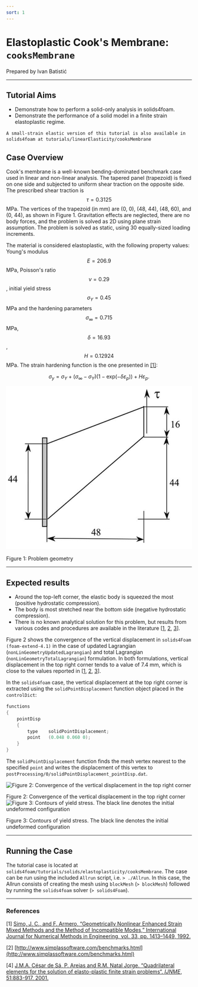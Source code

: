 ```yaml
---
sort: 1
---
```


# Elastoplastic Cook's Membrane: `cooksMembrane`

Prepared by Ivan Batistić

---

## Tutorial Aims

- Demonstrate how to perform a solid-only analysis in solids4foam.
- Demonstrate the performance of a solid model in a finite strain elastoplastic
  regime.

```note
A small-strain elastic version of this tutorial is also available in
solids4foam at tutorials/linearElasticity/cooksMembrane
```

## Case Overview

Cook's membrane is a well-known bending-dominated benchmark case used in linear
and non-linear analysis. The tapered panel (trapezoid) is fixed on one side and
subjected to uniform shear traction on the opposite side. The prescribed shear
traction is $$\tau = 0.3125$$ MPa. The vertices of the trapezoid (in mm) are (0,
0), (48, 44), (48, 60), and (0, 44), as shown in Figure 1. Gravitation effects
are neglected, there are no body forces, and the problem is solved as 2D using
plane strain assumption. The problem is solved as static, using 30 equally-sized
loading increments.

The material is considered elastoplastic, with the following property values:
Young's modulus $$E = 206.9$$ MPa, Poisson's ratio $$\nu=0.29$$, initial yield
stress $$\sigma_Y = 0.45$$ MPa and the hardening parameters
$$\sigma_{\infty} = 0.715$$ MPa, $$\delta = 16.93$$, $$H = 0.12924$$ MPa. The
strain hardening function is the one presented in
[[1]]((https://onlinelibrary.wiley.com/doi/10.1002/nme.1620330705)):

$$
\sigma_y = \sigma_Y + (\sigma_{\infty} -
\sigma_Y)(1-\text{exp}(-\delta\varepsilon_p)) + H\varepsilon_p.
$$

![Figure 1: Problem geometry](./images/cooksMembrane-geometry.png)

Figure 1: Problem geometry

---

## Expected results

- Around the top-left corner, the elastic body is squeezed the most (positive
  hydrostatic compression).
- The body is most stretched near the bottom side (negative hydrostatic
  compression).
- There is no known analytical solution for this problem, but results from
  various codes and procedures are available in the literature
  [[1](https://onlinelibrary.wiley.com/doi/10.1002/nme.1620330705),
  [2](http://www.simplassoftware.com/benchmarks.html),
  [3](https://repositorio-aberto.up.pt/handle/10216/438)].

Figure 2 shows the convergence of the vertical displacement in
`solids4Foam (foam-extend-4.1)` in the case of updated Lagrangian
(`nonLinGeometryUpdatedLagrangian`) and total Lagrangian
(`nonLinGeometryTotalLagrangian`) formulation. In both formulations, vertical
displacement in the top right corner tends to a value of 7.4 mm, which is close
to the values reported in
[[1](https://onlinelibrary.wiley.com/doi/10.1002/nme.1620330705),
[2](http://www.simplassoftware.com/benchmarks.html),
[3](https://repositorio-aberto.up.pt/handle/10216/438)].

In the `solids4foam` case, the vertical displacement at the top right corner is
extracted using the `solidPointDisplacement` function object placed in the
`controlDict`:

```c++
functions
{
    pointDisp
    {
        type    solidPointDisplacement;
        point   (0.048 0.060 0);
    }
}

```

The `solidPointDisplacement` function finds the mesh vertex nearest to the
specified `point` and writes the displacement of this vertex to
`postProcessing/0/solidPointDisplacement_pointDisp.dat`.

![Figure 2: Convergence of the vertical displacement in the top right corner
](./images/cooksMembrane-verticalDisplacement.png)

Figure 2: Convergence of the vertical displacement in the top right corner
![Figure 3: Contours of yield stress. The black line denotes the initial
undeformed configuration ](./images/cooksMembrane-sigmay.png)

Figure 3: Contours of yield stress. The black line denotes the initial
undeformed configuration

---

## Running the Case

The tutorial case is located at
`solids4foam/tutorials/solids/elastoplasticity/cooksMembrane`. The case can be
run using the included `Allrun` script, i.e. `> ./Allrun`. In this case, the
Allrun consists of creating the mesh using `blockMesh` (`> blockMesh`) followed
by running the `solids4foam` solver (`> solids4Foam`).

---

### References

[1]
[Simo, J. C., and F. Armero, “Geometrically Nonlinear Enhanced Strain Mixed
Methods and the Method of Incompatible Modes,” International Journal for
Numerical Methods in Engineering, vol. 33, pp. 1413–1449, 1992.](https://onlinelibrary.wiley.com/doi/10.1002/nme.1620330705)

[2]
[http://www.simplassoftware.com/benchmarks.html](http://www.simplassoftware.com/benchmarks.html)

[4]
[J.M.A. César de Sá, P. Areias and R.M. Natal Jorge. “Quadrilateral elements
for the solution of elasto-plastic finite strain problems“. _IJNME_,
51:883-917, 2001.](https://repositorio-aberto.up.pt/handle/10216/438)
